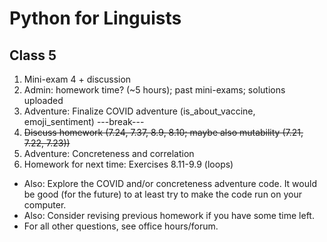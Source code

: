 # Python for Linguists

## Class 5
1. Mini-exam 4 + discussion
2. Admin: homework time? (~5 hours); past mini-exams; solutions uploaded
3. Adventure: Finalize COVID adventure (is_about_vaccine, emoji_sentiment)
---break---
4. ~~Discuss homework (7.24, 7.37, 8.9, 8.10; maybe also mutability (7.21, 7.22, 7.23))~~
5. Adventure: Concreteness and correlation
6. Homework for next time: Exercises 8.11-9.9 (loops)
  - Also: Explore the COVID and/or concreteness adventure code. It would be good (for the future) to at least try to make the code run on your computer.
  - Also: Consider revising previous homework if you have some time left.
  - For all other questions, see office hours/forum.

